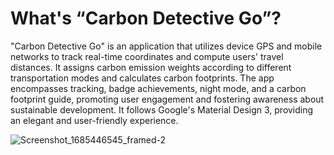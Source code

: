 # What's “Carbon Detective Go”?

"Carbon Detective Go" is an application that utilizes device GPS and mobile networks to track real-time coordinates and compute users' travel distances. It assigns carbon emission weights according to different transportation modes and calculates carbon footprints. The app encompasses tracking, badge achievements, night mode, and a carbon footprint guide, promoting user engagement and fostering awareness about sustainable development. It follows Google's Material Design 3, providing an elegant and user-friendly experience.

![Screenshot_1685446545_framed-2](https://github.com/Mojito765/Carbon_Detective_Go/assets/107350615/43541476-02c6-429c-98eb-aa04efff24c9)

